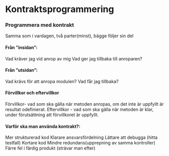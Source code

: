 # Kontraktsprogrammering



### Programmera med kontrakt
Samma som i vardagen, två parter(minst), bägge följer sin del

#### Från ”insidan”:

  Vad kräver jag vid anrop av mig
  Vad ger jag tillbaka till anroparen?

#### Från ”utsidan”:

  Vad krävs för att anropa modulen?
  Vad får jag tillbaka?


#### Förvillkor och eftervillkor

Förvillkor- vad som ska gälla när metoden anropas, om det inte är uppfyllt är resultat odefinierat.
Eftervillkor - vad som ska gälla när metoden är klar, under förutsättning att förvillkoret är uppfyllt.


#### Varför ska man använda kontrakt?:

  Mer strukturerad kod
  Klarare ansvarsfördelning
  Lättare att debugga (hitta testfall)
  Kortare kod
  Mindre redundans(upprepning av samma kontroller)
  Färre fel i färdig produkt (strävar man efter)
